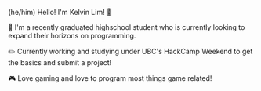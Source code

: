 <!--
**madtv129/madtv129** is a ✨ _special_ ✨ repository because its `README.md` (this file) appears on your GitHub profile.

Here are some ideas to get you started:

- 🔭 I’m currently working on ...
- 🌱 I’m currently learning ...
- 👯 I’m looking to collaborate on ...
- 🤔 I’m looking for help with ...
- 💬 Ask me about ...
- 📫 How to reach me: ...
- 😄 Pronouns: ...
- ⚡ Fun fact: ...
-->

(he/him)
Hello! I'm Kelvin Lim! 👋

📕 I'm a recently graduated highschool student who is currently looking to expand their horizons on programming.

✏️ Currently working and studying under UBC's HackCamp Weekend to get the basics and submit a project!

🎮 Love gaming and love to program most things game related!
